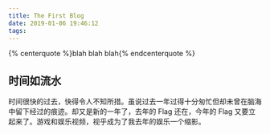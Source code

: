 ```yaml
---
title: The First Blog
date: 2019-01-06 19:46:12
tags:
---
```

{% centerquote %}blah blah blah{% endcenterquote %}

## 时间如流水

时间很快的过去，快得令人不知所措。虽说过去一年过得十分匆忙但却未曾在脑海中留下经过的痕迹。却又是新的一年了，去年的 Flag 还在，今年的 Flag 又要立起来了。游戏和娱乐视频，视乎成为了我去年的娱乐一个缩影。